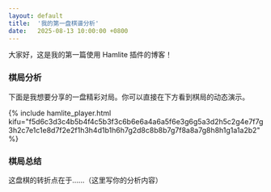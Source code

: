 ```yaml
---
layout: default
title:  '我的第一盘棋谱分析'
date:   2025-08-13 10:00:00 +0800
---
```


大家好，这是我的第一篇使用 Hamlite 插件的博客！

### 棋局分析

下面是我想要分享的一盘精彩对局。你可以直接在下方看到棋局的动态演示。

{% include hamlite_player.html kifu="f5d6c3d3c4b5b4f4c5b3f3c6b6e6a4a6a5f6e3g6g5a3d2h5c2g4e7f7g3h2c7e1c1e8d7f2e2f1h3h4d1b1h6h7g2d8c8b8b7g7f8a8a7g8h8h1g1a1a2b2" %}

### 棋局总结

这盘棋的转折点在于......（这里写你的分析内容）
